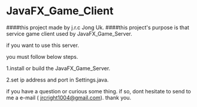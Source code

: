 # JavaFX_Game_Client
####this project made by j.r.c Jong Uk.
####this project's purpose is that service game client used by JavaFX_Game_Server.

if you want to use this server.

you must follow below steps.

1.install or build the JavaFX_Game_Server.

2.set ip address and port in Settings.java.

if you have a question or curious some thing. if so, dont hesitate to send to me a e-mail ( jrcright1004@gmail.com). thank you.
